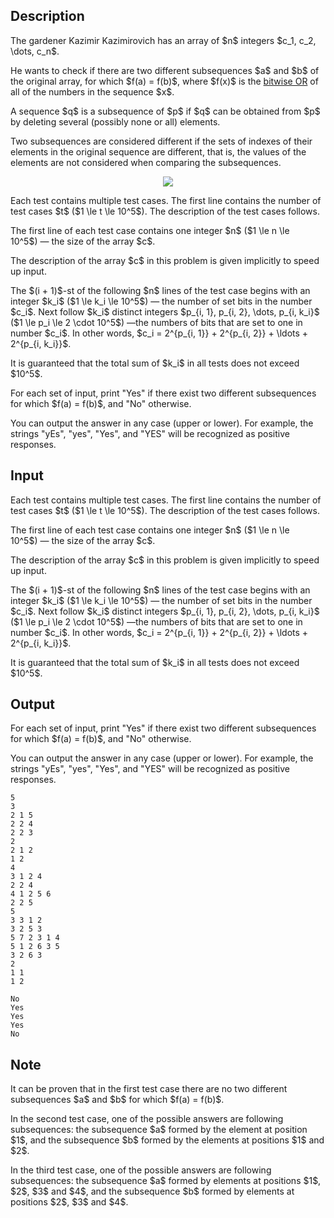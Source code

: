## Description

<div><p>The gardener Kazimir Kazimirovich has an array of $n$ integers $c_1, c_2, \dots, c_n$.</p><p>He wants to check if there are two different subsequences $a$ and $b$ of the original array, for which $f(a) = f(b)$, where $f(x)$ is the <a href="https://en.wikipedia.org/wiki/Bitwise_operation#OR">bitwise OR</a> of all of the numbers in the sequence $x$.</p><p>A sequence $q$ is a subsequence of $p$ if $q$ can be obtained from $p$ by deleting several (possibly none or all) elements.</p><p>Two subsequences are considered different if the sets of indexes of their elements in the original sequence are different, that is, the values of the elements are not considered when comparing the subsequences.</p><center> <img class="tex-graphics" src="file://EgrvgC9V.png" style="max-width: 100.0%;max-height: 100.0%;"> </center></div><div class="input-specification"><p>Each test contains multiple test cases. The first line contains the number of test cases $t$ ($1 \le t \le 10^5$). The description of the test cases follows.</p><p>The first line of each test case contains one integer $n$ ($1 \le n \le 10^5$)&nbsp;— the size of the array $c$.</p><p>The description of the array $c$ in this problem is given implicitly to speed up input.</p><p>The $(i + 1)$-st of the following $n$ lines of the test case begins with an integer $k_i$ ($1 \le k_i \le 10^5$)&nbsp;— the number of set bits in the number $c_i$. Next follow $k_i$ distinct integers $p_{i, 1}, p_{i, 2}, \dots, p_{i, k_i}$ ($1 \le p_i \le 2 \cdot 10^5$)&nbsp;—the numbers of bits that are set to one in number $c_i$. In other words, $c_i = 2^{p_{i, 1}} + 2^{p_{i, 2}} + \ldots + 2^{p_{i, k_i}}$.</p><p>It is guaranteed that the total sum of $k_i$ in all tests does not exceed $10^5$.</p></div><div class="output-specification"><p>For each set of input, print "<span class="tex-font-style-tt">Yes</span>" if there exist two different subsequences for which $f(a) = f(b)$, and "<span class="tex-font-style-tt">No</span>" otherwise.</p><p>You can output the answer in any case (upper or lower). For example, the strings "<span class="tex-font-style-tt">yEs</span>", "<span class="tex-font-style-tt">yes</span>", "<span class="tex-font-style-tt">Yes</span>", and "<span class="tex-font-style-tt">YES</span>" will be recognized as positive responses.</p></div>

## Input

<p>Each test contains multiple test cases. The first line contains the number of test cases $t$ ($1 \le t \le 10^5$). The description of the test cases follows.</p><p>The first line of each test case contains one integer $n$ ($1 \le n \le 10^5$)&nbsp;— the size of the array $c$.</p><p>The description of the array $c$ in this problem is given implicitly to speed up input.</p><p>The $(i + 1)$-st of the following $n$ lines of the test case begins with an integer $k_i$ ($1 \le k_i \le 10^5$)&nbsp;— the number of set bits in the number $c_i$. Next follow $k_i$ distinct integers $p_{i, 1}, p_{i, 2}, \dots, p_{i, k_i}$ ($1 \le p_i \le 2 \cdot 10^5$)&nbsp;—the numbers of bits that are set to one in number $c_i$. In other words, $c_i = 2^{p_{i, 1}} + 2^{p_{i, 2}} + \ldots + 2^{p_{i, k_i}}$.</p><p>It is guaranteed that the total sum of $k_i$ in all tests does not exceed $10^5$.</p>

## Output

<p>For each set of input, print "<span class="tex-font-style-tt">Yes</span>" if there exist two different subsequences for which $f(a) = f(b)$, and "<span class="tex-font-style-tt">No</span>" otherwise.</p><p>You can output the answer in any case (upper or lower). For example, the strings "<span class="tex-font-style-tt">yEs</span>", "<span class="tex-font-style-tt">yes</span>", "<span class="tex-font-style-tt">Yes</span>", and "<span class="tex-font-style-tt">YES</span>" will be recognized as positive responses.</p>





```input1|2,3,4,5,9,10,11,12,13,20,21,22
5
3
2 1 5
2 2 4
2 2 3
2
2 1 2
1 2
4
3 1 2 4
2 2 4
4 1 2 5 6
2 2 5
5
3 3 1 2
3 2 5 3
5 7 2 3 1 4
5 1 2 6 3 5
3 2 6 3
2
1 1
1 2
```




```output1
No
Yes
Yes
Yes
No
```



## Note

<p>It can be proven that in the first test case there are no two different subsequences $a$ and $b$ for which $f(a) = f(b)$.</p><p>In the second test case, one of the possible answers are following subsequences: the subsequence $a$ formed by the element at position $1$, and the subsequence $b$ formed by the elements at positions $1$ and $2$.</p><p>In the third test case, one of the possible answers are following subsequences: the subsequence $a$ formed by elements at positions $1$, $2$, $3$ and $4$, and the subsequence $b$ formed by elements at positions $2$, $3$ and $4$.</p>
